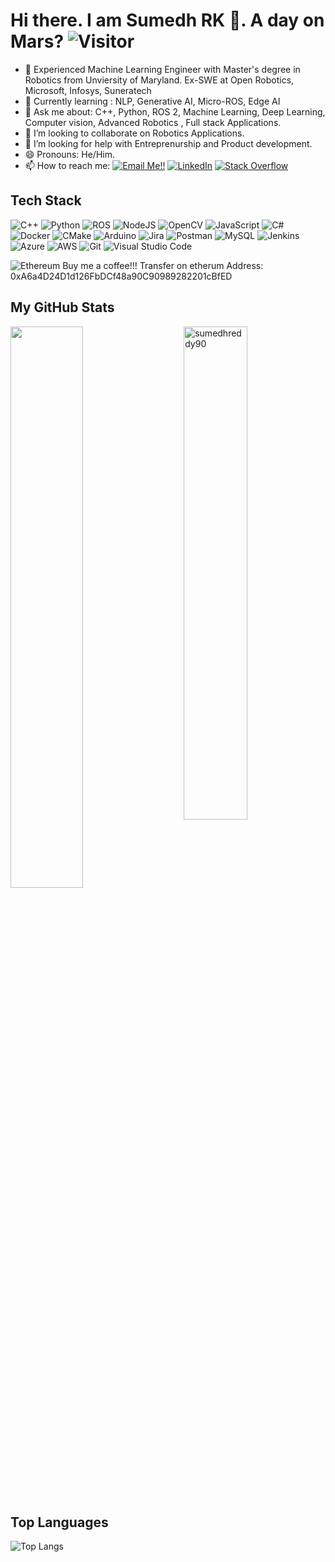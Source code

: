 # Hi there. I am Sumedh RK 👋. A day on Mars?   ![Visitor](https://visitor-badge.laobi.icu/badge?page_id=sumedhreddy90.repoName)

- 🔭 Experienced Machine Learning Engineer with Master's degree in Robotics from Unviersity of Maryland. Ex-SWE at Open Robotics, Microsoft, Infosys, Suneratech
- 🌱 Currently learning : NLP, Generative AI, Micro-ROS, Edge AI
- 💬 Ask me about: C++, Python, ROS 2, Machine Learning, Deep Learning, Computer vision, Advanced Robotics , Full stack Applications.
- 👯 I’m looking to collaborate on Robotics Applications.
- 🤔 I’m looking for help with Entreprenurship and Product development.
- 😄 Pronouns: He/Him.
- 📫 How to reach me: <a href="mailto:sumedhreddykoppula@gmail.com">![Email Me!!](https://img.shields.io/badge/Gmail-D14836?style=for-the-badge&logo=gmail&logoColor=white)</a> <a href="https://www.linkedin.com/in/sumedh-reddy/">![LinkedIn](https://img.shields.io/badge/LinkedIn-0077B5?style=for-the-badge&logo=linkedin&logoColor=white)</a> <a href="https://stackoverflow.com/users/9892425/sumedh-reddy?tab=profile"><img alt="Stack Overflow" src="https://img.shields.io/badge/-Stack%20Overflow-FE7A16?style=for-the-badge&logo=stack-overflow&logoColor=white"></a>

## Tech Stack
 ![C++](https://img.shields.io/badge/c++-%2300599C.svg?style=for-the-badge&logo=c%2B%2B&logoColor=white)
 ![Python](https://img.shields.io/badge/python-3670A0?style=for-the-badge&logo=python&logoColor=ffdd54)
 ![ROS](https://img.shields.io/badge/ros-%230A0FF9.svg?style=for-the-badge&logo=ros&logoColor=white)
 ![NodeJS](https://img.shields.io/badge/node.js-6DA55F?style=for-the-badge&logo=node.js&logoColor=white)
 ![OpenCV](https://img.shields.io/badge/opencv-%23white.svg?style=for-the-badge&logo=opencv&logoColor=white)
 ![JavaScript](https://img.shields.io/badge/javascript-%23323330.svg?style=for-the-badge&logo=javascript&logoColor=%23F7DF1E)
 ![C#](https://img.shields.io/badge/c%23-%23239120.svg?style=for-the-badge&logo=c-sharp&logoColor=white)
 ![Docker](https://img.shields.io/badge/docker-%230db7ed.svg?style=for-the-badge&logo=docker&logoColor=white)
 ![CMake](https://img.shields.io/badge/CMake-%23008FBA.svg?style=for-the-badge&logo=cmake&logoColor=white)
 ![Arduino](https://img.shields.io/badge/-Arduino-00979D?style=for-the-badge&logo=Arduino&logoColor=white)
 ![Jira](https://img.shields.io/badge/jira-%230A0FFF.svg?style=for-the-badge&logo=jira&logoColor=white)
 ![Postman](https://img.shields.io/badge/Postman-FF6C37?style=for-the-badge&logo=postman&logoColor=white)
 ![MySQL](https://img.shields.io/badge/mysql-%2300f.svg?style=for-the-badge&logo=mysql&logoColor=white)
 ![Jenkins](https://img.shields.io/badge/jenkins-%232C5263.svg?style=for-the-badge&logo=jenkins&logoColor=white)
 ![Azure](https://img.shields.io/badge/azure-%230072C6.svg?style=for-the-badge&logo=azure-devops&logoColor=white)
 ![AWS](https://img.shields.io/badge/AWS-%23FF9900.svg?style=for-the-badge&logo=amazon-aws&logoColor=white)
 ![Git](https://img.shields.io/badge/git-%23F05033.svg?style=for-the-badge&logo=git&logoColor=white)
 ![Visual Studio Code](https://img.shields.io/badge/Visual%20Studio%20Code-0078d7.svg?style=for-the-badge&logo=visual-studio-code&logoColor=white)
 
 ![Ethereum](https://img.shields.io/badge/Ethereum-3C3C3D?style=for-the-badge&logo=Ethereum&logoColor=white)
Buy me a coffee!!! Transfer on etherum Address: 0xA6a4D24D1d126FbDCf48a90C90989282201cBfED



## My GitHub Stats

 <img src="https://github-readme-stats.vercel.app/api?username=sumedhreddy90&show_icons=true&theme=gotham" alt="sumedhreddy90" width="45%" align="right"/>
 <img  src="https://github-readme-streak-stats.herokuapp.com/?user=sumedhreddy90&theme=dark" width="48%" >
  
## Top Languages
  
  ![Top Langs](https://github-readme-stats.vercel.app/api/top-langs/?username=sumedhreddy90&layout=compact)
